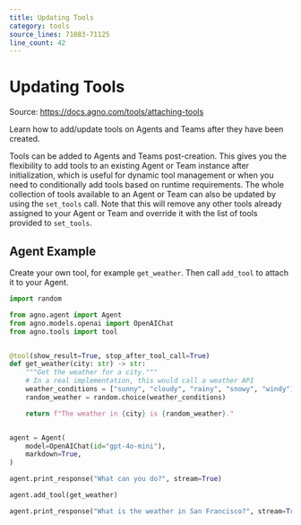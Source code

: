 ```yaml
---
title: Updating Tools
category: tools
source_lines: 71083-71125
line_count: 42
---
```


# Updating Tools
Source: https://docs.agno.com/tools/attaching-tools

Learn how to add/update tools on Agents and Teams after they have been created.

Tools can be added to Agents and Teams post-creation. This gives you the flexibility to add tools to an existing Agent or Team instance after initialization, which is useful for dynamic tool management or when you need to conditionally add tools based on runtime requirements.
The whole collection of tools available to an Agent or Team can also be updated by using the `set_tools` call. Note that this will remove any other tools already assigned to your Agent or Team and override it with the list of tools provided to `set_tools`.

## Agent Example

Create your own tool, for example `get_weather`. Then call `add_tool` to attach it to your Agent.

```python add_agent_tool_post_initialization.py
import random

from agno.agent import Agent
from agno.models.openai import OpenAIChat
from agno.tools import tool


@tool(show_result=True, stop_after_tool_call=True)
def get_weather(city: str) -> str:
    """Get the weather for a city."""
    # In a real implementation, this would call a weather API
    weather_conditions = ["sunny", "cloudy", "rainy", "snowy", "windy"]
    random_weather = random.choice(weather_conditions)

    return f"The weather in {city} is {random_weather}."


agent = Agent(
    model=OpenAIChat(id="gpt-4o-mini"),
    markdown=True,
)

agent.print_response("What can you do?", stream=True)

agent.add_tool(get_weather)

agent.print_response("What is the weather in San Francisco?", stream=True)
```

